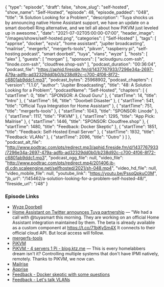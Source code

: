 {
  "type": "episode",
  "draft": false,
  "show_slug": "self-hosted",
  "show_name": "Self-Hosted",
  "episode": 48,
  "episode_padded": "048",
  "title": "A Solution Looking for a Problem",
  "description": "Tuya shocks us by announcing native Home Assistant support, we have an update on a smart doorbell Ring alternative, and we tell all about how PiKVM just leveled up in awesome.",
  "date": "2021-07-02T05:00:00-07:00",
  "header_image": "/images/shows/self-hosted.png",
  "categories": [
    "Self-Hosted"
  ],
  "tags": [
    "apprise",
    "docker",
    "ezviz",
    "home assistant",
    "jupiter broadcasting",
    "mailrise",
    "mergerfs",
    "mergerfs-tools",
    "pikvm",
    "raspberry pi",
    "self-hosting podcast",
    "smart doorbell",
    "tuya",
    "vlans",
    "wyze"
  ],
  "hosts": [
    "alex"
  ],
  "guests": [
    "morgan"
  ],
  "sponsors": [
    "acloudguru.com-ssh",
    "linode.com-ssh",
    "cloudfree.shop-ssh"
  ],
  "podcast_duration": "00:36:04",
  "podcast_file": "https://aphid.fireside.fm/d/1437767933/7296e34a-2697-479a-adfb-ad32329dd0b0/b238d92c-c700-4f06-8f72-c6801ab9ddc1.mp3",
  "podcast_bytes": 25968902,
  "podcast_chapters": {
    "version": "1.1.0",
    "author": "Jupiter Broadcasting",
    "title": "48: A Solution Looking for a Problem",
    "podcastName": "Self-Hosted",
    "chapters": [
      {
        "startTime": 0,
        "title": "SPONSOR: A Cloud Guru"
      },
      {
        "startTime": 14,
        "title": "Intro"
      },
      {
        "startTime": 56,
        "title": "Doorbell Disaster"
      },
      {
        "startTime": 541,
        "title": "Official Tuya Integration for Home Assistant"
      },
      {
        "startTime": 751,
        "title": "mergerfs-tools"
      },
      {
        "startTime": 1043,
        "title": "SPONSOR: Linode"
      },
      {
        "startTime": 1117,
        "title": "PiKVM"
      },
      {
        "startTime": 1295,
        "title": "App Pick: Mailrise"
      },
      {
        "startTime": 1446,
        "title": "SPONSOR: Cloudfree.shop"
      },
      {
        "startTime": 1480,
        "title": "Feedback: Docker Skeptic"
      },
      {
        "startTime": 1851,
        "title": "Feedback: Self-Hosted Email Server"
      },
      {
        "startTime": 1932,
        "title": "Feedback: VLANs"
      },
      {
        "startTime": 2096,
        "title": "Outro"
      }
    ]
  },
  "podcast_alt_file": "http://www.podtrac.com/pts/redirect.mp3/aphid.fireside.fm/d/1437767933/7296e34a-2697-479a-adfb-ad32329dd0b0/b238d92c-c700-4f06-8f72-c6801ab9ddc1.mp3",
  "podcast_ogg_file": null,
  "video_file": "http://www.podtrac.com/pts/redirect.mp4/201406.jb-dl.cdn.scaleengine.net/selfhosted/2021/sh-048.mp4",
  "video_hd_file": null,
  "video_mobile_file": null,
  "youtube_link": "https://youtu.be/PssqQpkuC0M",
  "jb_url": "/145462/a-solution-looking-for-a-problem-self-hosted-48/",
  "fireside_url": "/48"
}


### Episode Links

  * [Wyze Doorbell](https://wyze.com/wyze-doorbell.html "Wyze Doorbell")
  * [Home Assistant on Twitter announces Tuya partnership](https://twitter.com/home_assistant/status/1409944323546763265 "Home Assistant on Twitter announces Tuya partnership") — "We had a call with @tuyasmart this morning. They are working on an official Home Assistant integration maintained by them. The beta is already available as a custom component at https://t.co/71bjKySm4X It connects to their official cloud API. But local access will follow.
  * [mergerfs-tools](https://github.com/trapexit/mergerfs-tools "mergerfs-tools")
  * [PiKVM](https://pikvm.org/ "PiKVM")
  * [PiKVM - 4 servers 1 Pi - blog.ktz.me](https://blog.ktz.me/pikvm-controlling-up-to-4-servers-simultaneously/ "PiKVM - 4 servers 1 Pi - blog.ktz.me") — This is every homelabbers dream isn't it? Controlling multiple systems that don't have IPMI natively, remotely. Thanks to PiKVM, we now can.
  * [Mailrise](https://github.com/YoRyan/mailrise "Mailrise")
  * [Apprise](https://github.com/caronc/apprise "Apprise")
  * [Feedback - Docker skeptic with some questions](https://paste.docs.lol/reader/TroddenEphemerides "Feedback - Docker skeptic with some questions")
  * [Feedback - Let's talk VLANs](https://paste.docs.lol/reader/WincingsScheming "Feedback - Let's talk VLANs")


